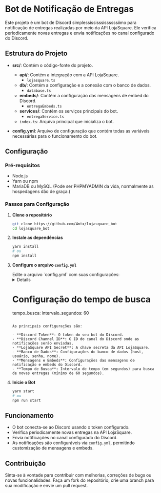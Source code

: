 # Bot de Notificação de Entregas

Este projeto é um bot de Discord simplessississsissssssiimo para notificação de entregas realizadas por meio da API LojaSquare. Ele verifica periodicamente novas entregas e envia notificações no canal configurado do Discord.

## Estrutura do Projeto

- **src/**: Contém o código-fonte do projeto.

  - **api/**: Contém a integração com a API LojaSquare.
    - `lojasquare.ts`
  - **db/**: Contém a configuração e a conexão com o banco de dados.
    - `database.ts`
  - **embeds/**: Contém a configuração das mensagens de embed do Discord.
    - `entregaEmbeds.ts`
  - **services/**: Contém os serviços principais do bot.
    - `entregaService.ts`
  - `index.ts`: Arquivo principal que inicializa o bot.

- **config.yml**: Arquivo de configuração que contém todas as variáveis necessárias para o funcionamento do bot.

## Configuração

### Pré-requisitos

- Node.js
- Yarn ou npm
- MariaDB ou MySQL (Pode ser PHPMYADMIN da vida, normalmente as hospedagens dão de graça.)

### Passos para Configuração

1. **Clone o repositório**

   ```bash
   git clone https://github.com/4ntx/lojasquare_bot
   cd lojasquare_bot
   ```

2. **Instale as dependências**

   ```bash
   yarn install
   # ou
   npm install
   ```

3. **Configure o arquivo `config.yml`**

      <summary>Edite o arquivo `config.yml` com suas configurações:</summary>
   <details>
      ```yaml
      # config.yml

   # Configurações do Discord

   discord:
   token: "SEU_DISCORD_TOKEN_AQUI"
   channel_id: "SEU_DISCORD_CHANNEL_ID_AQUI"

   # Configurações da API LojaSquare

   lojasquare:
   api_secret: "SEU_LOJASQUARE_API_SECRET_AQUI"

   # Configurações do Banco de Dados

   database:
   host: "SEU_DB_HOST_AQUI"
   user: "SEU_DB_USER_AQUI"
   password: "SEU_DB_PASSWORD_AQUI"
   name: "SEU_DB_DATABASE_AQUI"

   # Mensagens e Embeds

   mensagens: # Mensagens de notificação de entrega
   notificacao_entrega:
   titulo_sucesso: "Entrega Realizada com Sucesso!"
   titulo_multiplas: "Entregas Realizadas com Sucesso!"
   campos:
   produto:
   nome: "Produto"
   inline: true
   desconhecido: "Desconhecido"
   mostrar: true
   quantidade:
   nome: "Quantidade"
   inline: true
   desconhecido: "0"
   mostrar: true
   player:
   nome: "Player"
   inline: true
   desconhecido: "Desconhecido"
   mostrar: true
   servidor:
   nome: "Servidor"
   inline: true
   desconhecido: "Desconhecido"
   mostrar: true
   subservidor:
   nome: "SubServidor"
   inline: true
   desconhecido: "Desconhecido"
   mostrar: true
   codigo:
   nome: "Código"
   inline: true
   desconhecido: "Desconhecido"
   mostrar: true
   status:
   nome: "Status"
   inline: true
   desconhecido: "Desconhecido"
   mostrar: true
   atualizado_em:
   nome: "Atualizado Em"
   inline: true
   desconhecido: "Desconhecido"
   mostrar: true
   cor: "Green"
   footer:
   usar: true
   texto: "Notificação gerada automaticamente"
   icone_url: "URL_DO_ICONE_DO_FOOTER"
   </details>

   # Configuração do tempo de busca

   tempo_busca:
   intervalo_segundos: 60

   ```

   As principais configurações são:

   - **Discord Token**: O token do seu bot do Discord.
   - **Discord Channel ID**: O ID do canal do Discord onde as notificações serão enviadas.
   - **LojaSquare API Secret**: A chave secreta da API LojaSquare.
   - **Banco de Dados**: Configurações do banco de dados (host, usuário, senha, nome).
   - **Mensagens e Embeds**: Configurações das mensagens de notificação e embeds do Discord.
   - **Tempo de Busca**: Intervalo de tempo (em segundos) para busca de novas entregas (mínimo de 60 segundos).

   ```

4. **Inicie o Bot**

   ```bash
   yarn start
   # ou
   npm run start
   ```

## Funcionamento

- O bot conecta-se ao Discord usando o token configurado.
- Verifica periodicamente novas entregas na API LojaSquare.
- Envia notificações no canal configurado do Discord.
- As notificações são configuráveis via `config.yml`, permitindo customização de mensagens e embeds.

## Contribuição

Sinta-se à vontade para contribuir com melhorias, correções de bugs ou novas funcionalidades. Faça um fork do repositório, crie uma branch para sua modificação e envie um pull request.
